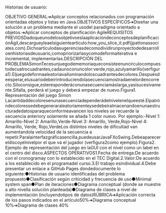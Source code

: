 Historias de usuario:

OBJETIVO GENERAL➔Aplicar conceptos relacionados con programación orientadaa objetos y listas en Java.OBJETIVOS ESPECÍFICOS➔Diseñar una solución a un problema mediante el usodel paradigma orientado a objetos.➔Aplicar conceptos de planificación AgileREQUISITOS PREVIOSDadoqueunodelosobjetivoeslaaplicacióndeconceptosdeplanificaciónÁgil,descargueyleaelsiguienteartículo:how_you_slice_it.pdf(jpattonassociates.com).Dichoartículodasugerenciasdecomodividirunproyectodedesarrolloenhistoriasdeusuario,comopriorizarlasycomodeformaiterativa e incremental, implementarlas.DESCRIPCIÓN DEL PROBLEMASimonTecesunjuegodememoriaqueconsisteenuncírculocompuestodecuatrocuadrantes,cadaunoconuncolor:verde,rojo,azulyamarillo(verfigura1).Eljuegodeformaaleatoriavailuminandoloscuadrantesdecolores.Despuésdeesperar,elusuariodebeirintroduciendolasecuenciamostradaenelordencorrecto.Siloconsigue,esteresponderáconunasecuenciamáslarga,yasísucesivamente.Sifalla, perderá el juego y deberá empezar de nuevo.Figura1. Representación del juego Simon
Lacantidaddecoloresenunasecuenciadependerádelnivelenelqueesté.Elpatróndecoloressedebegeneraraleatoriamenteysedebeiralmacenandoenunaestructuradedatosparaqueconformeavancen los niveles se recuerde la secuencia anteriory solamente se añada 1 color nuevo. Por ejemplo:-Nivel 1: Amarillo-Nivel 2: Amarillo,Verde-Nivel 3: Amarillo, Verde,Rojo-Nivel 4: Amarillo, Verde, Rojo,VerdeLos distintos niveles de dificultad van aumentandola velocidad de la secuencia a repetir.Paralainterfazgráficasencilla,puedeusarJavaFXoSwing.Debeaparecereldiscoyelnivelpor el que va el jugador (verfigura2como ejemplo).Figura2. Ejemplo de representación del juego en laGUI con el nivel como un label en el centro del disco.ASPECTOS OPERATIVOS1.Fecha de entrega:De acuerdo con el cronogramay con lo establecido en el TEC Digital.2.Valor:De acuerdo a los establecido en el programadel curso.3.El trabajo esindividual.4.Debe presentar un enlace a GitHub Pages dondedocumente lo siguiente:●Historias de usuario identificadas del problema propuesto●Clasificación según criticidad y frecuencia de uso●Minimal system span●Plan de iteraciones●Diagrama conceptual (donde se muestre a alto nivella solución planteada)●Diagrama de clases a nivel de implementación (incluyendotipos de datos)RÚBRICA➔Aplicación correcta de los pasos indicados en el artículo50%➔Diagrama conceptual 10%➔Diagrama de clases 40%

